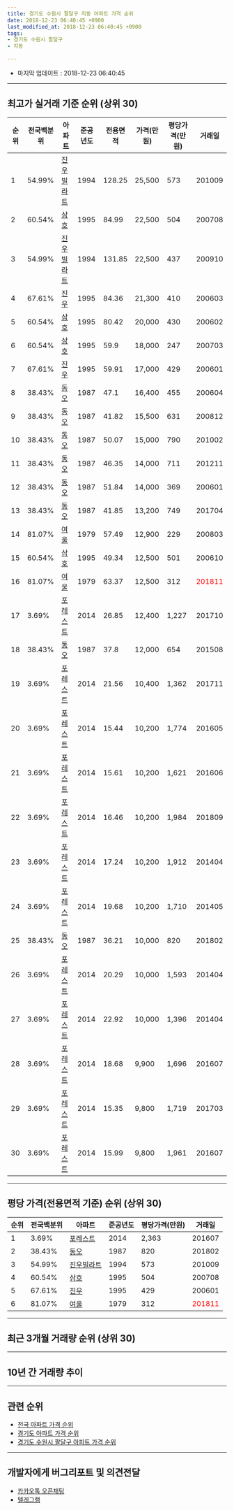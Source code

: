 ```yaml
---
title: 경기도 수원시 팔달구 지동 아파트 가격 순위
date: 2018-12-23 06:40:45 +0900
last_modified_at: 2018-12-23 06:40:45 +0900
tags:
- 경기도 수원시 팔달구
- 지동

---
```


* 마지막 업데이트 : 2018-12-23 06:40:45

---

## 최고가 실거래 기준 순위 (상위 30)


|순위|전국백분위|아파트|준공년도|전용면적|가격(만원)|평당가격(만원)|거래일|
|---|---|---|---|---|---|---|---|
|1|54.99%|[진우빌라트](https://search.naver.com/search.naver?query=%EA%B2%BD%EA%B8%B0%EB%8F%84+%EC%88%98%EC%9B%90%EC%8B%9C+%ED%8C%94%EB%8B%AC%EA%B5%AC+%EC%A7%80%EB%8F%99+%EC%A7%84%EC%9A%B0%EB%B9%8C%EB%9D%BC%ED%8A%B8)|1994|128.25|25,500|573|201009|
|2|60.54%|[삼호](https://search.naver.com/search.naver?query=%EA%B2%BD%EA%B8%B0%EB%8F%84+%EC%88%98%EC%9B%90%EC%8B%9C+%ED%8C%94%EB%8B%AC%EA%B5%AC+%EC%A7%80%EB%8F%99+%EC%82%BC%ED%98%B8)|1995|84.99|22,500|504|200708|
|3|54.99%|[진우빌라트](https://search.naver.com/search.naver?query=%EA%B2%BD%EA%B8%B0%EB%8F%84+%EC%88%98%EC%9B%90%EC%8B%9C+%ED%8C%94%EB%8B%AC%EA%B5%AC+%EC%A7%80%EB%8F%99+%EC%A7%84%EC%9A%B0%EB%B9%8C%EB%9D%BC%ED%8A%B8)|1994|131.85|22,500|437|200910|
|4|67.61%|[진우](https://search.naver.com/search.naver?query=%EA%B2%BD%EA%B8%B0%EB%8F%84+%EC%88%98%EC%9B%90%EC%8B%9C+%ED%8C%94%EB%8B%AC%EA%B5%AC+%EC%A7%80%EB%8F%99+%EC%A7%84%EC%9A%B0)|1995|84.36|21,300|410|200603|
|5|60.54%|[삼호](https://search.naver.com/search.naver?query=%EA%B2%BD%EA%B8%B0%EB%8F%84+%EC%88%98%EC%9B%90%EC%8B%9C+%ED%8C%94%EB%8B%AC%EA%B5%AC+%EC%A7%80%EB%8F%99+%EC%82%BC%ED%98%B8)|1995|80.42|20,000|430|200602|
|6|60.54%|[삼호](https://search.naver.com/search.naver?query=%EA%B2%BD%EA%B8%B0%EB%8F%84+%EC%88%98%EC%9B%90%EC%8B%9C+%ED%8C%94%EB%8B%AC%EA%B5%AC+%EC%A7%80%EB%8F%99+%EC%82%BC%ED%98%B8)|1995|59.9|18,000|247|200703|
|7|67.61%|[진우](https://search.naver.com/search.naver?query=%EA%B2%BD%EA%B8%B0%EB%8F%84+%EC%88%98%EC%9B%90%EC%8B%9C+%ED%8C%94%EB%8B%AC%EA%B5%AC+%EC%A7%80%EB%8F%99+%EC%A7%84%EC%9A%B0)|1995|59.91|17,000|429|200601|
|8|38.43%|[동오](https://search.naver.com/search.naver?query=%EA%B2%BD%EA%B8%B0%EB%8F%84+%EC%88%98%EC%9B%90%EC%8B%9C+%ED%8C%94%EB%8B%AC%EA%B5%AC+%EC%A7%80%EB%8F%99+%EB%8F%99%EC%98%A4)|1987|47.1|16,400|455|200604|
|9|38.43%|[동오](https://search.naver.com/search.naver?query=%EA%B2%BD%EA%B8%B0%EB%8F%84+%EC%88%98%EC%9B%90%EC%8B%9C+%ED%8C%94%EB%8B%AC%EA%B5%AC+%EC%A7%80%EB%8F%99+%EB%8F%99%EC%98%A4)|1987|41.82|15,500|631|200812|
|10|38.43%|[동오](https://search.naver.com/search.naver?query=%EA%B2%BD%EA%B8%B0%EB%8F%84+%EC%88%98%EC%9B%90%EC%8B%9C+%ED%8C%94%EB%8B%AC%EA%B5%AC+%EC%A7%80%EB%8F%99+%EB%8F%99%EC%98%A4)|1987|50.07|15,000|790|201002|
|11|38.43%|[동오](https://search.naver.com/search.naver?query=%EA%B2%BD%EA%B8%B0%EB%8F%84+%EC%88%98%EC%9B%90%EC%8B%9C+%ED%8C%94%EB%8B%AC%EA%B5%AC+%EC%A7%80%EB%8F%99+%EB%8F%99%EC%98%A4)|1987|46.35|14,000|711|201211|
|12|38.43%|[동오](https://search.naver.com/search.naver?query=%EA%B2%BD%EA%B8%B0%EB%8F%84+%EC%88%98%EC%9B%90%EC%8B%9C+%ED%8C%94%EB%8B%AC%EA%B5%AC+%EC%A7%80%EB%8F%99+%EB%8F%99%EC%98%A4)|1987|51.84|14,000|369|200601|
|13|38.43%|[동오](https://search.naver.com/search.naver?query=%EA%B2%BD%EA%B8%B0%EB%8F%84+%EC%88%98%EC%9B%90%EC%8B%9C+%ED%8C%94%EB%8B%AC%EA%B5%AC+%EC%A7%80%EB%8F%99+%EB%8F%99%EC%98%A4)|1987|41.85|13,200|749|201704|
|14|81.07%|[여울](https://search.naver.com/search.naver?query=%EA%B2%BD%EA%B8%B0%EB%8F%84+%EC%88%98%EC%9B%90%EC%8B%9C+%ED%8C%94%EB%8B%AC%EA%B5%AC+%EC%A7%80%EB%8F%99+%EC%97%AC%EC%9A%B8)|1979|57.49|12,900|229|200803|
|15|60.54%|[삼호](https://search.naver.com/search.naver?query=%EA%B2%BD%EA%B8%B0%EB%8F%84+%EC%88%98%EC%9B%90%EC%8B%9C+%ED%8C%94%EB%8B%AC%EA%B5%AC+%EC%A7%80%EB%8F%99+%EC%82%BC%ED%98%B8)|1995|49.34|12,500|501|200610|
|16|81.07%|[여울](https://search.naver.com/search.naver?query=%EA%B2%BD%EA%B8%B0%EB%8F%84+%EC%88%98%EC%9B%90%EC%8B%9C+%ED%8C%94%EB%8B%AC%EA%B5%AC+%EC%A7%80%EB%8F%99+%EC%97%AC%EC%9A%B8)|1979|63.37|12,500|312|<span style="color:red">201811</span>|
|17|3.69%|[포레스트](https://search.naver.com/search.naver?query=%EA%B2%BD%EA%B8%B0%EB%8F%84+%EC%88%98%EC%9B%90%EC%8B%9C+%ED%8C%94%EB%8B%AC%EA%B5%AC+%EC%A7%80%EB%8F%99+%ED%8F%AC%EB%A0%88%EC%8A%A4%ED%8A%B8)|2014|26.85|12,400|1,227|201710|
|18|38.43%|[동오](https://search.naver.com/search.naver?query=%EA%B2%BD%EA%B8%B0%EB%8F%84+%EC%88%98%EC%9B%90%EC%8B%9C+%ED%8C%94%EB%8B%AC%EA%B5%AC+%EC%A7%80%EB%8F%99+%EB%8F%99%EC%98%A4)|1987|37.8|12,000|654|201508|
|19|3.69%|[포레스트](https://search.naver.com/search.naver?query=%EA%B2%BD%EA%B8%B0%EB%8F%84+%EC%88%98%EC%9B%90%EC%8B%9C+%ED%8C%94%EB%8B%AC%EA%B5%AC+%EC%A7%80%EB%8F%99+%ED%8F%AC%EB%A0%88%EC%8A%A4%ED%8A%B8)|2014|21.56|10,400|1,362|201711|
|20|3.69%|[포레스트](https://search.naver.com/search.naver?query=%EA%B2%BD%EA%B8%B0%EB%8F%84+%EC%88%98%EC%9B%90%EC%8B%9C+%ED%8C%94%EB%8B%AC%EA%B5%AC+%EC%A7%80%EB%8F%99+%ED%8F%AC%EB%A0%88%EC%8A%A4%ED%8A%B8)|2014|15.44|10,200|1,774|201605|
|21|3.69%|[포레스트](https://search.naver.com/search.naver?query=%EA%B2%BD%EA%B8%B0%EB%8F%84+%EC%88%98%EC%9B%90%EC%8B%9C+%ED%8C%94%EB%8B%AC%EA%B5%AC+%EC%A7%80%EB%8F%99+%ED%8F%AC%EB%A0%88%EC%8A%A4%ED%8A%B8)|2014|15.61|10,200|1,621|201606|
|22|3.69%|[포레스트](https://search.naver.com/search.naver?query=%EA%B2%BD%EA%B8%B0%EB%8F%84+%EC%88%98%EC%9B%90%EC%8B%9C+%ED%8C%94%EB%8B%AC%EA%B5%AC+%EC%A7%80%EB%8F%99+%ED%8F%AC%EB%A0%88%EC%8A%A4%ED%8A%B8)|2014|16.46|10,200|1,984|201809|
|23|3.69%|[포레스트](https://search.naver.com/search.naver?query=%EA%B2%BD%EA%B8%B0%EB%8F%84+%EC%88%98%EC%9B%90%EC%8B%9C+%ED%8C%94%EB%8B%AC%EA%B5%AC+%EC%A7%80%EB%8F%99+%ED%8F%AC%EB%A0%88%EC%8A%A4%ED%8A%B8)|2014|17.24|10,200|1,912|201404|
|24|3.69%|[포레스트](https://search.naver.com/search.naver?query=%EA%B2%BD%EA%B8%B0%EB%8F%84+%EC%88%98%EC%9B%90%EC%8B%9C+%ED%8C%94%EB%8B%AC%EA%B5%AC+%EC%A7%80%EB%8F%99+%ED%8F%AC%EB%A0%88%EC%8A%A4%ED%8A%B8)|2014|19.68|10,200|1,710|201405|
|25|38.43%|[동오](https://search.naver.com/search.naver?query=%EA%B2%BD%EA%B8%B0%EB%8F%84+%EC%88%98%EC%9B%90%EC%8B%9C+%ED%8C%94%EB%8B%AC%EA%B5%AC+%EC%A7%80%EB%8F%99+%EB%8F%99%EC%98%A4)|1987|36.21|10,000|820|201802|
|26|3.69%|[포레스트](https://search.naver.com/search.naver?query=%EA%B2%BD%EA%B8%B0%EB%8F%84+%EC%88%98%EC%9B%90%EC%8B%9C+%ED%8C%94%EB%8B%AC%EA%B5%AC+%EC%A7%80%EB%8F%99+%ED%8F%AC%EB%A0%88%EC%8A%A4%ED%8A%B8)|2014|20.29|10,000|1,593|201404|
|27|3.69%|[포레스트](https://search.naver.com/search.naver?query=%EA%B2%BD%EA%B8%B0%EB%8F%84+%EC%88%98%EC%9B%90%EC%8B%9C+%ED%8C%94%EB%8B%AC%EA%B5%AC+%EC%A7%80%EB%8F%99+%ED%8F%AC%EB%A0%88%EC%8A%A4%ED%8A%B8)|2014|22.92|10,000|1,396|201404|
|28|3.69%|[포레스트](https://search.naver.com/search.naver?query=%EA%B2%BD%EA%B8%B0%EB%8F%84+%EC%88%98%EC%9B%90%EC%8B%9C+%ED%8C%94%EB%8B%AC%EA%B5%AC+%EC%A7%80%EB%8F%99+%ED%8F%AC%EB%A0%88%EC%8A%A4%ED%8A%B8)|2014|18.68|9,900|1,696|201607|
|29|3.69%|[포레스트](https://search.naver.com/search.naver?query=%EA%B2%BD%EA%B8%B0%EB%8F%84+%EC%88%98%EC%9B%90%EC%8B%9C+%ED%8C%94%EB%8B%AC%EA%B5%AC+%EC%A7%80%EB%8F%99+%ED%8F%AC%EB%A0%88%EC%8A%A4%ED%8A%B8)|2014|15.35|9,800|1,719|201703|
|30|3.69%|[포레스트](https://search.naver.com/search.naver?query=%EA%B2%BD%EA%B8%B0%EB%8F%84+%EC%88%98%EC%9B%90%EC%8B%9C+%ED%8C%94%EB%8B%AC%EA%B5%AC+%EC%A7%80%EB%8F%99+%ED%8F%AC%EB%A0%88%EC%8A%A4%ED%8A%B8)|2014|15.99|9,800|1,961|201607|


---

## 평당 가격(전용면적 기준) 순위 (상위 30)


|순위|전국백분위|아파트|준공년도|평당가격(만원)|거래일|
|---|---|---|---|---|---|
|1|3.69%|[포레스트](https://search.naver.com/search.naver?query=%EA%B2%BD%EA%B8%B0%EB%8F%84+%EC%88%98%EC%9B%90%EC%8B%9C+%ED%8C%94%EB%8B%AC%EA%B5%AC+%EC%A7%80%EB%8F%99+%ED%8F%AC%EB%A0%88%EC%8A%A4%ED%8A%B8)|2014|2,363|201607|
|2|38.43%|[동오](https://search.naver.com/search.naver?query=%EA%B2%BD%EA%B8%B0%EB%8F%84+%EC%88%98%EC%9B%90%EC%8B%9C+%ED%8C%94%EB%8B%AC%EA%B5%AC+%EC%A7%80%EB%8F%99+%EB%8F%99%EC%98%A4)|1987|820|201802|
|3|54.99%|[진우빌라트](https://search.naver.com/search.naver?query=%EA%B2%BD%EA%B8%B0%EB%8F%84+%EC%88%98%EC%9B%90%EC%8B%9C+%ED%8C%94%EB%8B%AC%EA%B5%AC+%EC%A7%80%EB%8F%99+%EC%A7%84%EC%9A%B0%EB%B9%8C%EB%9D%BC%ED%8A%B8)|1994|573|201009|
|4|60.54%|[삼호](https://search.naver.com/search.naver?query=%EA%B2%BD%EA%B8%B0%EB%8F%84+%EC%88%98%EC%9B%90%EC%8B%9C+%ED%8C%94%EB%8B%AC%EA%B5%AC+%EC%A7%80%EB%8F%99+%EC%82%BC%ED%98%B8)|1995|504|200708|
|5|67.61%|[진우](https://search.naver.com/search.naver?query=%EA%B2%BD%EA%B8%B0%EB%8F%84+%EC%88%98%EC%9B%90%EC%8B%9C+%ED%8C%94%EB%8B%AC%EA%B5%AC+%EC%A7%80%EB%8F%99+%EC%A7%84%EC%9A%B0)|1995|429|200601|
|6|81.07%|[여울](https://search.naver.com/search.naver?query=%EA%B2%BD%EA%B8%B0%EB%8F%84+%EC%88%98%EC%9B%90%EC%8B%9C+%ED%8C%94%EB%8B%AC%EA%B5%AC+%EC%A7%80%EB%8F%99+%EC%97%AC%EC%9A%B8)|1979|312|<span style="color:red">201811</span>|


---

## 최근 3개월 거래량 순위 (상위 30)


<div style="width:100%;">
    <canvas id="deal_count_ranking" height="250"></canvas>
</div>


<script>
new Chart(document.getElementById("deal_count_ranking"), {
    type: 'horizontalBar',
    data: {
        labels: ['동오', '진우', '삼호', '여울', '진우빌라트'],
        datasets: [{
            label: '실거래 수',
            data: [5, 1, 1, 1, 1],
            borderColor: "rgba(255, 0, 128, 1)",
            backgroundColor: "rgba(255, 0, 128, 0.5)",
            fill: false,
        }]
    },
    options: {
        responsive: true,
        title: {
            display: true,
            text: '최근 3개월 거래량 순위'
        },
        tooltips: {
            mode: 'index',
            intersect: false,
            callbacks: {
                title: function(tooltipItems, data) {
                    return "실거래 수:";
                },
                label: function(tooltipItem, data) {
                    return data.labels[tooltipItem.index] + ": " + tooltipItem.xLabel;
                }
            }
        },
        hover: {
            mode: 'nearest',
            intersect: true
        },
        scales: {
            xAxes: [{
                display: true,
                scaleLabel: {
                    display: true,
                    labelString: '실거래 수'
                },
                ticks: {
                    suggestedMin: 0,
                }
            }],
            yAxes: [{
                display: true,
                ticks: {
                    autoSkip: false,
                    callback: function(value, index, values) {
                        if (value.length > 15)
                            return value.substr(0, 13) + "...";
                        else
                            return value;
                    }
                },
                scaleLabel: {
                    display: false,
                }
            }]
        }
    }
});

</script>


---

## 10년 간 거래량 추이


<div style="width:100%;">
    <canvas id="deal_progress" height="250"></canvas>
</div>

<script>
new Chart(document.getElementById("deal_progress"), {
    type: 'line',
    data: {
        labels: ['200812','200901','200902','200903','200904','200905','200906','200907','200908','200909','200910','200911','200912','201001','201002','201003','201004','201005','201006','201007','201008','201009','201010','201011','201012','201101','201102','201103','201104','201105','201106','201107','201108','201109','201110','201111','201112','201201','201202','201203','201204','201205','201206','201207','201208','201209','201210','201211','201212','201301','201302','201303','201304','201305','201306','201307','201308','201309','201310','201311','201312','201401','201402','201403','201404','201405','201406','201407','201408','201409','201410','201411','201412','201501','201502','201503','201504','201505','201506','201507','201508','201509','201510','201511','201512','201601','201602','201603','201604','201605','201606','201607','201608','201609','201610','201611','201612','201701','201702','201703','201704','201705','201706','201707','201708','201709','201710','201711','201712','201801','201802','201803','201804','201805','201806','201807','201808','201809','201810','201811','201812'],
        datasets: [{
            label: '실거래 수',
            pointRadius: 1,
            data: [1, 1, 0, 0, 4, 1, 1, 0, 1, 0, 3, 0, 1, 2, 2, 4, 0, 0, 0, 4, 1, 2, 0, 3, 3, 1, 3, 3, 0, 3, 0, 2, 2, 1, 1, 0, 2, 0, 2, 1, 1, 0, 1, 0, 1, 1, 1, 3, 0, 2, 1, 0, 0, 0, 1, 0, 0, 1, 0, 3, 0, 1, 0, 2, 11, 15, 7, 5, 3, 0, 1, 2, 1, 2, 2, 7, 9, 8, 2, 0, 2, 1, 1, 0, 0, 1, 1, 0, 4, 5, 8, 22, 3, 4, 7, 2, 0, 2, 0, 2, 4, 4, 2, 2, 2, 2, 2, 2, 1, 0, 4, 4, 3, 1, 2, 2, 1, 2, 6, 3, 0],
            borderColor: "rgba(255, 201, 14, 1)",
            backgroundColor: "rgba(255, 201, 14, 0.5)",
            fill: true,
        }]
    },
    options: {
        responsive: true,
        title: {
            display: true,
            text: '10년간 거래량 추이'
        },
        tooltips: {
            mode: 'index',
            intersect: false,
        },
        hover: {
            mode: 'nearest',
            intersect: true
        },
        scales: {
            xAxes: [{
                display: true,
                scaleLabel: {
                    display: true,
                    labelString: '년/월'
                }
            }],
            yAxes: [{
                display: true,
                ticks: {
                    suggestedMin: 0,
                },
                scaleLabel: {
                    display: true,
                    labelString: '실거래 수'
                }
            }]
        }
    }
});

</script>


---

## 관련 순위

- [전국 아파트 가격 순위](https://inasie.github.io/apt-ranking/전국)
- [경기도 아파트 가격 순위](https://inasie.github.io/apt-ranking/경기도)
- [경기도 수원시 팔달구 아파트 가격 순위](https://inasie.github.io/apt-ranking/경기도-수원시-팔달구)


---

## 개발자에게 버그리포트 및 의견전달

- [카카오톡 오픈채팅](https://open.kakao.com/o/gLJUAP4)
- [텔레그램](https://t.me/inasie)


